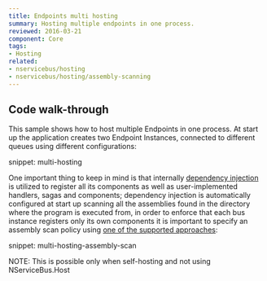 ```yaml
---
title: Endpoints multi hosting
summary: Hosting multiple endpoints in one process.
reviewed: 2016-03-21
component: Core
tags:
- Hosting
related:
- nservicebus/hosting
- nservicebus/hosting/assembly-scanning
---
```


## Code walk-through

This sample shows how to host multiple Endpoints in one process. At start up the application creates two Endpoint Instances, connected to different queues using different configurations:

snippet: multi-hosting

One important thing to keep in mind is that internally [dependency injection](/nservicebus/dependency-injection/) is utilized to register all its components as well as user-implemented handlers, sagas and components; dependency injection is automatically configured at start up scanning all the assemblies found in the directory where the program is executed from, in order to enforce that each bus instance registers only its own components it is important to specify an assembly scan policy using [one of the supported approaches](/nservicebus/hosting/assembly-scanning.md):

snippet: multi-hosting-assembly-scan

NOTE: This is possible only when self-hosting and not using NServiceBus.Host